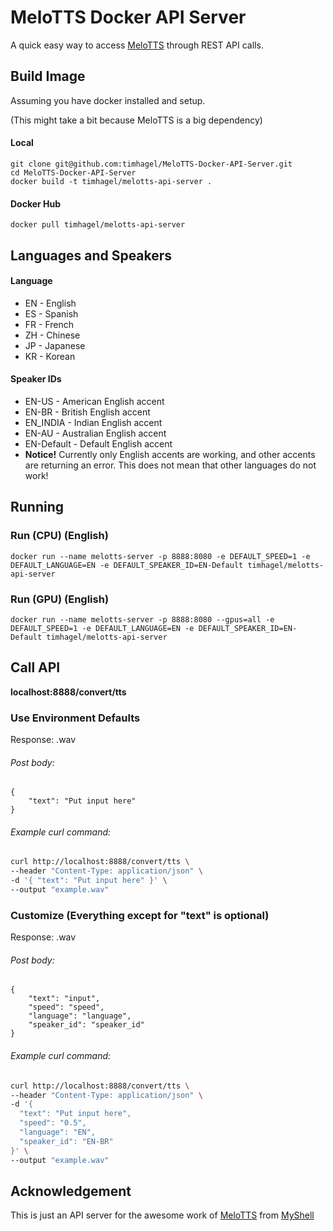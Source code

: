 # MeloTTS Docker API Server

A quick easy way to access [MeloTTS](https://github.com/myshell-ai/MeloTTS) through REST API calls.

## Build Image
Assuming you have docker installed and setup.

(This might take a bit because MeloTTS is a big dependency)
#### Local

    git clone git@github.com:timhagel/MeloTTS-Docker-API-Server.git
    cd MeloTTS-Docker-API-Server
    docker build -t timhagel/melotts-api-server .

#### Docker Hub

    docker pull timhagel/melotts-api-server
    
## Languages and Speakers

#### Language

- EN - English
- ES - Spanish
- FR - French
- ZH - Chinese
- JP - Japanese
- KR - Korean

#### Speaker IDs

- EN-US - American English accent
- EN-BR - British English accent
- EN_INDIA - Indian English accent
- EN-AU - Australian English accent
- EN-Default - Default English accent
- **Notice!** Currently only English accents are working, and other accents are returning an error. This does not mean that other languages do not work!

## Running

### Run (CPU) (English)

    docker run --name melotts-server -p 8888:8080 -e DEFAULT_SPEED=1 -e DEFAULT_LANGUAGE=EN -e DEFAULT_SPEAKER_ID=EN-Default timhagel/melotts-api-server

### Run (GPU) (English)
    
    docker run --name melotts-server -p 8888:8080 --gpus=all -e DEFAULT_SPEED=1 -e DEFAULT_LANGUAGE=EN -e DEFAULT_SPEAKER_ID=EN-Default timhagel/melotts-api-server

## Call API

**localhost:8888/convert/tts**

### Use Environment Defaults
Response: .wav

###### Post body:
```
{
    "text": "Put input here"
}
```

###### Example curl command:
```sh
curl http://localhost:8888/convert/tts \
--header "Content-Type: application/json" \
-d '{ "text": "Put input here" }' \
--output "example.wav"
```

### Customize (Everything except for "text" is optional)
Response: .wav

###### Post body:
```
{
    "text": "input",
    "speed": "speed",
    "language": "language",
    "speaker_id": "speaker_id"
}
```

###### Example curl command:
```sh
curl http://localhost:8888/convert/tts \
--header "Content-Type: application/json" \
-d '{
  "text": "Put input here",
  "speed": "0.5",
  "language": "EN",
  "speaker_id": "EN-BR"
}' \
--output "example.wav"
```

## Acknowledgement

This is just an API server for the awesome work of [MeloTTS](https://github.com/myshell-ai/MeloTTS) from [MyShell](https://github.com/myshell-ai)

